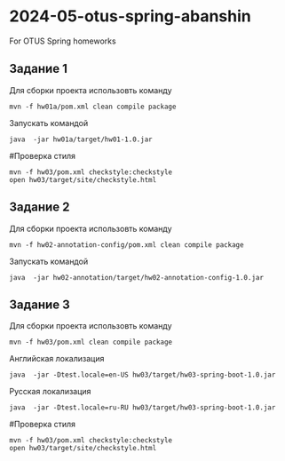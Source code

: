 # 2024-05-otus-spring-abanshin

For OTUS Spring homeworks

## Задание 1
Для сборки проекта использовть команду
```shell
mvn -f hw01a/pom.xml clean compile package
```
Запускать командой
```shell
java  -jar hw01a/target/hw01-1.0.jar
```

#Проверка стиля

```shell
mvn -f hw03/pom.xml checkstyle:checkstyle
open hw03/target/site/checkstyle.html
```

## Задание 2
Для сборки проекта использовть команду
```shell
mvn -f hw02-annotation-config/pom.xml clean compile package
```
Запускать командой
```shell
java  -jar hw02-annotation/target/hw02-annotation-config-1.0.jar
```

## Задание 3
Для сборки проекта использовть команду
```shell
mvn -f hw03/pom.xml clean compile package
```
Английская локализация  
```shell
java  -jar -Dtest.locale=en-US hw03/target/hw03-spring-boot-1.0.jar
```
Русская локализация
```shell
java  -jar -Dtest.locale=ru-RU hw03/target/hw03-spring-boot-1.0.jar
```

#Проверка стиля

```shell
mvn -f hw03/pom.xml checkstyle:checkstyle
open hw03/target/site/checkstyle.html
```
